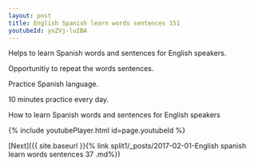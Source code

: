 ```yaml
---
layout: post
title: English Spanish learn words sentences 151 
youtubeId: ynZVj-luIBA
---
```

 
 
Helps to learn Spanish words and sentences for English speakers.

Opportunitiy to repeat the words sentences. 

Practice Spanish language. 
 
10 minutes practice every day. 
 
How to learn Spanish words and sentences for English speakers 
 
{% include youtubePlayer.html id=page.youtubeId %}
 
 
[Next]({{ site.baseurl }}{% link  split1/_posts/2017-02-01-English spanish learn words sentences 37 .md%})
 
